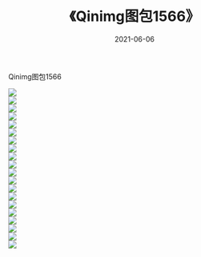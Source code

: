 ﻿---
layout: post
title:  《Qinimg图包1566》
date:   2021-06-06
img: http://imgx.orgx.ga/Qinimg图包/Qinimg图包1566/000.jpg
categories: [美女, 清纯, 唯美]
---

Qinimg图包1566

 ![](http://imgx.orgx.ga/Qinimg图包/Qinimg图包1566/001.jpg) <br>![](http://imgx.orgx.ga/Qinimg图包/Qinimg图包1566/002.jpg) <br>![](http://imgx.orgx.ga/Qinimg图包/Qinimg图包1566/003.jpg) <br>![](http://imgx.orgx.ga/Qinimg图包/Qinimg图包1566/004.jpg) <br>![](http://imgx.orgx.ga/Qinimg图包/Qinimg图包1566/005.jpg) <br>![](http://imgx.orgx.ga/Qinimg图包/Qinimg图包1566/006.jpg) <br>![](http://imgx.orgx.ga/Qinimg图包/Qinimg图包1566/007.jpg) <br>![](http://imgx.orgx.ga/Qinimg图包/Qinimg图包1566/008.jpg) <br>![](http://imgx.orgx.ga/Qinimg图包/Qinimg图包1566/009.jpg) <br>![](http://imgx.orgx.ga/Qinimg图包/Qinimg图包1566/010.jpg) <br>![](http://imgx.orgx.ga/Qinimg图包/Qinimg图包1566/011.jpg) <br>![](http://imgx.orgx.ga/Qinimg图包/Qinimg图包1566/012.jpg) <br>![](http://imgx.orgx.ga/Qinimg图包/Qinimg图包1566/013.jpg) <br>![](http://imgx.orgx.ga/Qinimg图包/Qinimg图包1566/014.jpg) <br>![](http://imgx.orgx.ga/Qinimg图包/Qinimg图包1566/015.jpg) <br>![](http://imgx.orgx.ga/Qinimg图包/Qinimg图包1566/016.jpg) <br>![](http://imgx.orgx.ga/Qinimg图包/Qinimg图包1566/017.jpg) <br>![](http://imgx.orgx.ga/Qinimg图包/Qinimg图包1566/018.jpg) <br>![](http://imgx.orgx.ga/Qinimg图包/Qinimg图包1566/019.jpg) <br>![](http://imgx.orgx.ga/Qinimg图包/Qinimg图包1566/020.jpg) <br>
